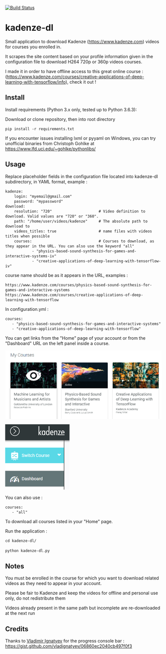 [![Build Status](https://travis-ci.org/Gaarv/kadenze-dl.svg?branch=master)](https://travis-ci.org/Gaarv/kadenze-dl)

kadenze-dl
===

Small application to download Kadenze (https://www.kadenze.com) videos for courses you enrolled in.

It scrapes the site content based on your profile information given in the configuration file to download H264 720p or 360p videos courses.

I made it in order to have offline access to this great online course : (https://www.kadenze.com/courses/creative-applications-of-deep-learning-with-tensorflow/info), check it out !


Install
---

Install requirements (Python 3.x only, tested up to Python 3.6.3):

Download or clone repository, then into root directory

    pip install -r requirements.txt

If you encounter issues installing lxml or pyyaml on Windows, you can try unofficial binaries from Christoph Gohlke at https://www.lfd.uci.edu/~gohlke/pythonlibs/


Usage 
---

Replace placeholder fields in the configuration file located into kadenze-dl subdirectory, in YAML format, example :

    kadenze:
        login: "myemail@gmail.com"
        password: "mypassword"
    download:
        resolution: "720"                     # Video definition to download. Valid values are "720" or "360".
        path: "/home/user/videos/kadenze"     # The absolute path to download to
        videos_titles: true                   # name files with videos titles when possible
        courses:                              # Courses to download, as they appear in the URL. You can also use the keyword "all"
                - "physics-based-sound-synthesis-for-games-and-interactive-systems-iv"
                - "creative-applications-of-deep-learning-with-tensorflow-iv"


course name should be as it appears in the URL, examples :

    https://www.kadenze.com/courses/physics-based-sound-synthesis-for-games-and-interactive-systems
    https://www.kadenze.com/courses/creative-applications-of-deep-learning-with-tensorflow

In configuration.yml :
    
    courses:
       - "physics-based-sound-synthesis-for-games-and-interactive-systems"
       - "creative-applications-of-deep-learning-with-tensorflow"

You can get links from the "Home" page of your account or from the "Dashboard" URL on the left panel inside a course.

![Home](./images/kadenze1.png)

![Dashboard](./images/kadenze2.png)

You can also use :

    courses:
       - "all"

To download all courses listed in your "Home" page.

Run the application :

    cd kadenze-dl/

	python kadenze-dl.py


Notes
---
You must be enrolled in the course for which you want to download related videos as they need to appear in your account. 

Please be fair to Kadenze and keep the videos for offline and personal use only, do not redistribute them

Videos already present in the same path but incomplete are re-downloaded at the next run


Credits
---
Thanks to [Vladimir Ignatyev](https://gist.github.com/vladignatyev) for the progress console bar :
https://gist.github.com/vladignatyev/06860ec2040cb497f0f3

